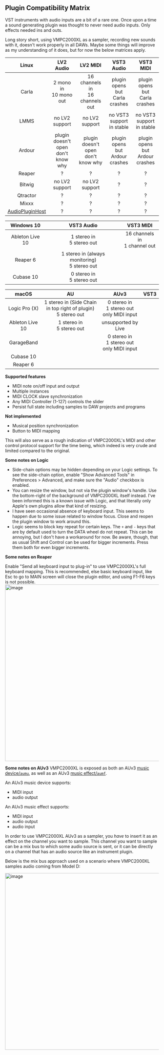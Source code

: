 ## Plugin Compatibility Matrix

VST instruments with audio inputs are a bit of a rare one. Once upon a time a sound generating plugin was thought to never need audio inputs. Only effects needed ins and outs.

Long story short, using VMPC2000XL as a sampler, recording new sounds with it, doesn't work properly in all DAWs. Maybe some things will improve as my understanding of it does, but for now the below matrices apply.

| Linux  | LV2 Audio | LV2 MIDI | VST3 Audio | VST3 MIDI |
| :----: | :-------: | :------: | :--------: | :-------: |
| Carla  | 2 mono in<br/>10 mono out | 16 channels in<br/>16 channels out | plugin opens but<br/>Carla crashes | plugin opens but<br/>Carla crashes |
|  LMMS  | no LV2 support | no LV2 support | no VST3 support<br/>in stable | no VST3 support<br/>in stable |
| Ardour | plugin doesn't open<br/>don't know why | plugin doesn't open<br/>don't know why | plugin opens but<br/>Ardour crashes | plugin opens but<br/>Ardour crashes |
| Reaper |?|?|?|?|
| Bitwig | no LV2 support | no LV2 support |?|?|
| Qtractor |?|?|?|?|
| Mixxx |?|?|?|?|
| [AudioPluginHost](https://github.com/juce-framework/JUCE/blob/master/extras/AudioPluginHost/AudioPluginHost.jucer) |?|?|?|?|


|   Windows 10    |                    VST3 Audio                     |             VST3 MIDI             |
| :-------------: | :-----------------------------------------------: | :-------------------------------: |
| Ableton Live 10 |           1 stereo in<br />5 stereo out           | 16 channels in<br />1 channel out |
|    Reaper 6     | 1 stereo in (always monitoring)<br />5 stereo out |                                   |
|    Cubase 10    |           0 stereo in<br />5 stereo out           |                                   |



|      macOS      |                              AU                              |                        AUv3                        | VST3 |
| :-------------: | :----------------------------------------------------------: | :------------------------------------------------: | ---- |
|  Logic Pro (X)  | 1 stereo in (Side Chain in top right of plugin)<br />5 stereo out | 0 stereo in<br />1 stereo out<br />only MIDI input |      |
| Ableton Live 10 |                1 stereo in<br />5 stereo out                 |                unsupported by Live                 |      |
|   GarageBand    |                                                              | 0 stereo in<br />1 stereo out<br />only MIDI input |      |
|    Cubase 10    |                                                              |                                                    |      |
|    Reaper 6     |                                                              |                                                    |      |

**Supported features**

* MIDI note on/off input and output
* Multiple instances
* MIDI CLOCK slave synchronization
* Any MIDI Controller (1-127) controls the slider
* Persist full state including samples to DAW projects and programs

**Not implemented**

* Musical position synchronization
* Button to MIDI mapping

This will also serve as a rough indication of VMPC2000XL's MIDI and other control protocol support for the time being, which indeed is very crude and limited compared to the original.

**Some notes on Logic**
* Side-chain options may be hidden depending on your Logic settings. To see the side-chain option, enable "Show Advanced Tools" in Preferences > Advanced, and make sure the "Audio" checkbox is enabled.
* You can resize the window, but not via the plugin window's handle. Use the bottom-right of the background of VMPC2000XL itself instead. I've been informed this is a known issue with Logic, and that literally only Apple's own plugins allow that kind of resizing.
* I have seen occasional absence of keyboard input. This seems to happen due to some issue related to window focus. Close and reopen the plugin window to work around this.
* Logic seems to block key repeat for certain keys. The `+` and `-` keys that are by default used to turn the DATA wheel do not repeat. This can be annoying, but I don't have a workaround for now. Be aware, though, that as usual Shift and Control can be used for bigger increments. Press them both for even bigger increments.

**Some notes on Reaper**

Enable "Send all keyboard input to plug-in" to use VMPC2000XL's full keyboard mapping. This is recommended, else basic keyboard input, like Esc to go to MAIN screen will close the plugin editor, and using F1-F6 keys is not possible.
<img width="579" alt="image" src="https://github.com/izzyreal/vmpc-juce/assets/3707432/4f90842e-e05f-4948-9662-5be69adb2749">

**Some notes on AUv3**
VMPC2000XL is exposed as both an AUv3 [music device/`aumu`](https://developer.apple.com/documentation/audiotoolbox/1584142-audio_unit_types/kaudiounittype_musicdevice), as well as an AUv3 [music effect/`aumf`](https://developer.apple.com/documentation/audiotoolbox/1584142-audio_unit_types/kaudiounittype_musiceffect).

An AUv3 music device supports:
* MIDI input
* audio output

An AUv3 music effect supports:
* MIDI input
* audio output
* audio input

In order to use VMPC2000XL AUv3 as a sampler, you _have_ to insert it as an effect on the channel you want to sample. This channel you want to sample can be a mix bus to which some audio source is sent, or it can be directly on a channel that has an audio source like an instrument plugin.

Below is the mix bus approach used on a scenario where VMPC2000XL samples audio coming from Model D:

<img width="579" alt="image" src="https://github.com/izzyreal/vmpc-juce/assets/3707432/e71271cd-6049-4073-8603-cb4beaaa36ca">
